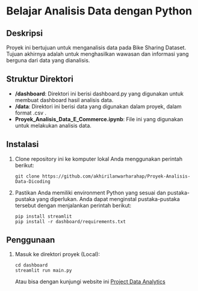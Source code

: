 # Belajar Analisis Data dengan Python

## Deskripsi

Proyek ini bertujuan untuk menganalisis data pada Bike Sharing Dataset. Tujuan akhirnya adalah untuk menghasilkan wawasan dan informasi yang berguna dari data yang dianalisis.

## Struktur Direktori

- **/dashboard**: Direktori ini berisi dashboard.py yang digunakan untuk membuat dashboard hasil analisis data.
- **/data**: Direktori ini berisi data yang digunakan dalam proyek, dalam format .csv .
- **Proyek_Analisis_Data_E_Commerce.ipynb**: File ini yang digunakan untuk melakukan analisis data.

## Instalasi

1. Clone repository ini ke komputer lokal Anda menggunakan perintah berikut:

   ```shell
   git clone https://github.com/akhirilanwarharahap/Proyek-Analisis-Data-Dicoding
   ```

2. Pastikan Anda memiliki environment Python yang sesuai dan pustaka-pustaka yang diperlukan. Anda dapat menginstal pustaka-pustaka tersebut dengan menjalankan perintah berikut:

   ```shell
   pip install streamlit
   pip install -r dashboard/requirements.txt
   ```

## Penggunaan

1. Masuk ke direktori proyek (Local):

   ```shell
   cd dashboard
   streamlit run main.py
   ```

   Atau bisa dengan kunjungi website ini [Project Data Analytics]([https://dicoding-tjan2lwsgz3l97a447szqk.streamlit.app/](https://datavisualisasiku.streamlit.app/))



